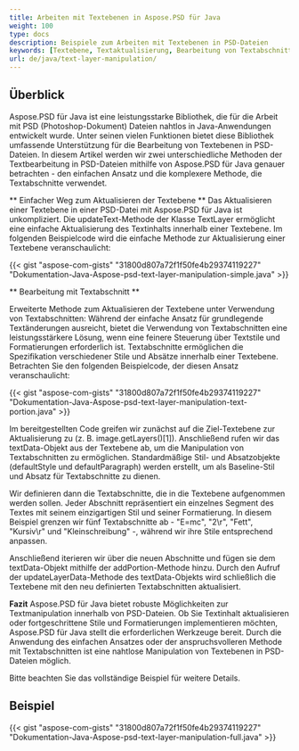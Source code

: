 ```yaml
---
title: Arbeiten mit Textebenen in Aspose.PSD für Java
weight: 100
type: docs
description: Beispiele zum Arbeiten mit Textebenen in PSD-Dateien
keywords: [Textebene, Textaktualisierung, Bearbeitung von Textabschnitten, Textstil, Textabsatz, psd api, java, Codebeispiel]
url: de/java/text-layer-manipulation/
---
```


## **Überblick**

Aspose.PSD für Java ist eine leistungsstarke Bibliothek, die für die Arbeit mit PSD (Photoshop-Dokument) Dateien nahtlos in Java-Anwendungen entwickelt wurde. Unter seinen vielen Funktionen bietet diese Bibliothek umfassende Unterstützung für die Bearbeitung von Textebenen in PSD-Dateien. In diesem Artikel werden wir zwei unterschiedliche Methoden der Textbearbeitung in PSD-Dateien mithilfe von Aspose.PSD für Java genauer betrachten - den einfachen Ansatz und die komplexere Methode, die Textabschnitte verwendet.

** Einfacher Weg zum Aktualisieren der Textebene **
Das Aktualisieren einer Textebene in einer PSD-Datei mit Aspose.PSD für Java ist unkompliziert. Die updateText-Methode der Klasse TextLayer ermöglicht eine einfache Aktualisierung des Textinhalts innerhalb einer Textebene. Im folgenden Beispielcode wird die einfache Methode zur Aktualisierung einer Textebene veranschaulicht:

{{< gist "aspose-com-gists" "31800d807a72f1f50fe4b29374119227" "Dokumentation-Java-Aspose-psd-text-layer-manipulation-simple.java" >}}

** Bearbeitung mit Textabschnitt **

Erweiterte Methode zum Aktualisieren der Textebene unter Verwendung von Textabschnitten: Während der einfache Ansatz für grundlegende Textänderungen ausreicht, bietet die Verwendung von Textabschnitten eine leistungsstärkere Lösung, wenn eine feinere Steuerung über Textstile und Formatierungen erforderlich ist. Textabschnitte ermöglichen die Spezifikation verschiedener Stile und Absätze innerhalb einer Textebene. Betrachten Sie den folgenden Beispielcode, der diesen Ansatz veranschaulicht:

{{< gist "aspose-com-gists" "31800d807a72f1f50fe4b29374119227" "Dokumentation-Java-Aspose-psd-text-layer-manipulation-text-portion.java" >}}

Im bereitgestellten Code greifen wir zunächst auf die Ziel-Textebene zur Aktualisierung zu (z. B. image.getLayers()[1]). Anschließend rufen wir das textData-Objekt aus der Textebene ab, um die Manipulation von Textabschnitten zu ermöglichen. Standardmäßige Stil- und Absatzobjekte (defaultStyle und defaultParagraph) werden erstellt, um als Baseline-Stil und Absatz für Textabschnitte zu dienen.

Wir definieren dann die Textabschnitte, die in die Textebene aufgenommen werden sollen. Jeder Abschnitt repräsentiert ein einzelnes Segment des Textes mit seinem einzigartigen Stil und seiner Formatierung. In diesem Beispiel grenzen wir fünf Textabschnitte ab - "E=mc", "2\r", "Fett", "Kursiv\r" und "Kleinschreibung" -, während wir ihre Stile entsprechend anpassen.

Anschließend iterieren wir über die neuen Abschnitte und fügen sie dem textData-Objekt mithilfe der addPortion-Methode hinzu. Durch den Aufruf der updateLayerData-Methode des textData-Objekts wird schließlich die Textebene mit den neu definierten Textabschnitten aktualisiert.

**Fazit**
Aspose.PSD für Java bietet robuste Möglichkeiten zur Textmanipulation innerhalb von PSD-Dateien. Ob Sie Textinhalt aktualisieren oder fortgeschrittene Stile und Formatierungen implementieren möchten, Aspose.PSD für Java stellt die erforderlichen Werkzeuge bereit. Durch die Anwendung des einfachen Ansatzes oder der anspruchsvolleren Methode mit Textabschnitten ist eine nahtlose Manipulation von Textebenen in PSD-Dateien möglich.

Bitte beachten Sie das vollständige Beispiel für weitere Details.

## **Beispiel**
{{< gist "aspose-com-gists" "31800d807a72f1f50fe4b29374119227" "Dokumentation-Java-Aspose-psd-text-layer-manipulation-full.java" >}}
